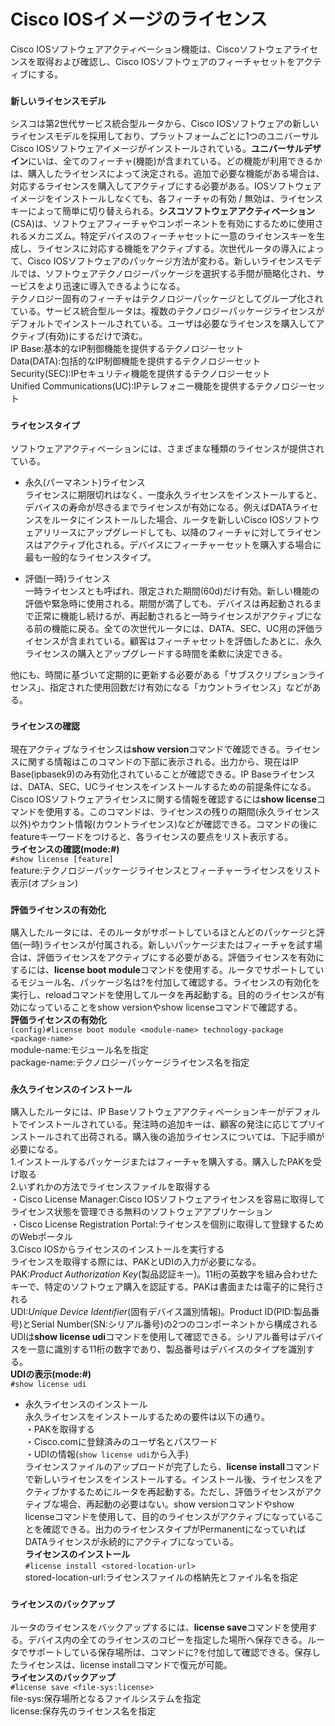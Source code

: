 # Cisco IOSイメージのライセンス
Cisco IOSソフトウェアアクティベーション機能は、Ciscoソフトウェアライセンスを取得および確認し、Cisco IOSソフトウェアのフィーチャセットをアクティブにする。

### `新しいライセンスモデル`
シスコは第2世代サービス統合型ルータから、Cisco IOSソフトウェアの新しいライセンスモデルを採用しており、プラットフォームごとに1つのユニバーサルCisco IOSソフトウェアイメージがインストールされている。**ユニバーサルデザイン**にいは、全てのフィーチャ(機能)が含まれている。どの機能が利用できるかは、購入したライセンスによって決定される。追加で必要な機能がある場合は、対応するライセンスを購入してアクティブにする必要がある。IOSソフトウェアイメージをインストールしなくても、各フィーチャの有効 / 無効は、ライセンスキーによって簡単に切り替えられる。**シスコソフトウェアアクティベーション**(CSA)は、ソフトウェアフィーチャやコンポーネントを有効にするために使用されるメカニズム。特定デバイスのフィーチャセットに一意のライセンスキーを生成し、ライセンスに対応する機能をアクティブする。次世代ルータの導入によって、Cisco IOSソフトウェアのパッケージ方法が変わる。新しいライセンスモデルでは、ソフトウェアテクノロジーパッケージを選択する手間が簡略化され、サービスをより迅速に導入できるようになる。  
テクノロジー固有のフィーチャはテクノロジーパッケージとしてグループ化されている。サービス統合型ルータは。複数のテクノロジーパッケージライセンスがデフォルトでインストールされている。ユーザは必要なライセンスを購入してアクティブ(有効)にするだけで済む。  
IP Base:基本的なIP制御機能を提供するテクノロジーセット  
Data(DATA):包括的なIP制御機能を提供するテクノロジーセット  
Security(SEC):IPセキュリティ機能を提供するテクノロジーセット  
Unified Communications(UC):IPテレフォニー機能を提供するテクノロジーセット

### `ライセンスタイプ`
ソフトウェアアクティベーションには、さまざまな種類のライセンスが提供されている。

- 永久(パーマネント)ライセンス  
ライセンスに期限切れはなく、一度永久ライセンスをインストールすると、デバイスの寿命が尽きるまでライセンスが有効になる。例えばDATAライセンスをルータにインストールした場合、ルータを新しいCisco IOSソフトウェアリリースにアップグレードしても、以降のフィーチャに対してライセンスはアクティブ化される。デバイスにフィーチャーセットを購入する場合に最も一般的なライセンスタイプ。

- 評価(一時)ライセンス  
一時ライセンスとも呼ばれ、限定された期間(60d)だけ有効。新しい機能の評価や緊急時に使用される。期間が満了しても、デバイスは再起動されるまで正常に機能し続けるが、再起動されると一時ライセンスがアクティブになる前の機能に戻る。全ての次世代ルータには、DATA、SEC、UC用の評価ライセンスが含まれている。顧客はフィーチャセットを評価したあとに、永久ライセンスの購入とアップグレードする時間を柔軟に決定できる。

他にも、時間に基づいて定期的に更新する必要がある「サブスクリプションライセンス」、指定された使用回数だけ有効になる「カウントライセンス」などがある。

### `ライセンスの確認`
現在アクティブなライセンスは**show version**コマンドで確認できる。ライセンスに関する情報はこのコマンドの下部に表示される。出力から、現在はIP Base(ipbasek9)のみ有効化されていることが確認できる。IP Baseライセンスは、DATA、SEC、UCライセンスをインストールするための前提条件になる。Cisco IOSソフトウェアライセンスに関する情報を確認するには**show license**コマンドを使用する。このコマンドは、ライセンスの残りの期間(永久ライセンス以外)やカウント情報(カウントライセンス)などが確認できる。コマンドの後にfeatureキーワードをつけると、各ライセンスの要点をリスト表示する。  
**ライセンスの確認(mode:#)**  
`#show license [feature]`  
feature:テクノロジーパッケージライセンスとフィーチャーライセンスをリスト表示(オプション)

### `評価ライセンスの有効化`
購入したルータには、そのルータがサポートしているほとんどのパッケージと評価(一時)ライセンスが付属される。新しいパッケージまたはフィーチャを試す場合は、評価ライセンスをアクティブにする必要がある。評価ライセンスを有効にするには、**license boot module**コマンドを使用する。ルータでサポートしているモジュール名、パッケージ名は?を付加して確認する。ライセンスの有効化を実行し、reloadコマンドを使用してルータを再起動する。目的のライセンスが有効になっていることをshow versionやshow licenseコマンドで確認する。  
**評価ライセンスの有効化**  
`(config)#license boot module <module-name> technology-package <package-name>`  
module-name:モジュール名を指定  
package-name:テクノロジーパッケージライセンス名を指定

### `永久ライセンスのインストール`
購入したルータには、IP Baseソフトウェアアクティベーションキーがデフォルトでインストールされている。発注時の追加キーは、顧客の発注に応じてプリインストールされて出荷される。購入後の追加ライセンスについては、下記手順が必要になる。  
1.インストールするパッケージまたはフィーチャを購入する。購入したPAKを受け取る  
2.いずれかの方法でライセンスファイルを取得する  
・Cisco License Manager:Cisco IOSソフトウェアライセンスを容易に取得してライセンス状態を管理できる無料のソフトウェアアプリケーション  
・Cisco License Registration Portal:ライセンスを個別に取得して登録するためのWebポータル  
3.Cisco IOSからライセンスのインストールを実行する  
ライセンスを取得する際には、PAKとUDIの入力が必要になる。  
PAK:*Product Authorization Key*(製品認証キー)。11桁の英数字を組み合わせたキーで、特定のソフトウェア購入を認証する。PAKは書面または電子的に発行される  
UDI:*Unique Device Identifier*(固有デバイス識別情報)。Product ID(PID:製品番号)とSerial Number(SN:シリアル番号)の2つのコンポーネントから構成される  
UDIは**show license udi**コマンドを使用して確認できる。シリアル番号はデバイスを一意に識別する11桁の数字であり、製品番号はデバイスのタイプを識別する。  
**UDIの表示(mode:#)**  
`#show license udi`

- 永久ライセンスのインストール  
永久ライセンスをインストールするための要件は以下の通り。  
・PAKを取得する  
・Cisco.comに登録済みのユーザ名とパスワード  
・UDIの情報(`show license udi`から入手)  
ライセンスファイルのアップロードが完了したら、**license install**コマンドで新しいライセンスをインストールする。インストール後、ライセンスをアクティブかするためにルータを再起動する。ただし、評価ライセンスがアクティブな場合、再起動の必要はない。show versionコマンドやshow licenseコマンドを使用して、目的のライセンスがアクティブになっていることを確認できる。出力のライセンスタイプがPermanentになっていればDATAライセンスが永続的にアクティブになっている。  
**ライセンスのインストール**  
`#license install <stored-location-url>`  
stored-location-url:ライセンスファイルの格納先とファイル名を指定

### `ライセンスのバックアップ`
ルータのライセンスをバックアップするには、**license save**コマンドを使用する。デバイス内の全てのライセンスのコピーを指定した場所へ保存できる。ルータでサポートしている保存場所は、コマンドに?を付加して確認できる。保存したライセンスは、license installコマンドで復元が可能。  
**ライセンスのバックアップ**  
`#license save <file-sys:license>`  
file-sys:保存場所となるファイルシステムを指定  
license:保存先のライセンス名を指定
